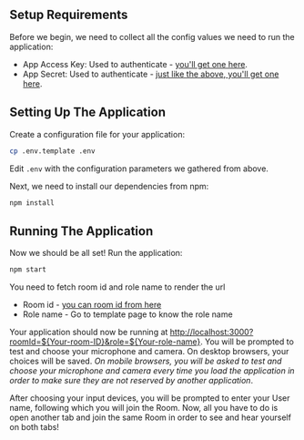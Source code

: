## Setup Requirements

Before we begin, we need to collect all the config values we need to run the application:

- App Access Key: Used to authenticate - [you'll get one here](https://dashboard.100ms.live/developer).
- App Secret: Used to authenticate - [just like the above, you'll get one here](https://dashboard.100ms.live/developer).

## Setting Up The Application

Create a configuration file for your application:

```bash
cp .env.template .env
```

Edit `.env` with the configuration parameters we gathered from above.

Next, we need to install our dependencies from npm:

```bash
npm install
```

## Running The Application

Now we should be all set! Run the application:

```bash
npm start
```

You need to fetch room id and role name to render the url
- Room id - [you can room id from here](https://dashboard.100ms.live/rooms)
- Role name - Go to template page to know the role name

Your application should now be running at [http://localhost:3000?roomId=${Your-room-ID}&role=${Your-role-name}](http://localhost:3000?roomId=&role=). You will
be prompted to test and choose your microphone and camera. On desktop browsers, your choices will
be saved. _On mobile browsers, you will be asked to test and choose your microphone and camera every
time you load the application in order to make sure they are not reserved by another application_.

After choosing your input devices, you will be prompted to enter your User name, following
which you will join the Room. Now, all you have to do is open another tab and join the same Room in order
to see and hear yourself on both tabs!
